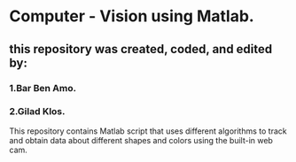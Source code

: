 
# Computer - Vision using Matlab.
## this repository was created, coded, and edited by:
### 1.**Bar Ben Amo.**
### 2.**Gilad Klos.**
This repository contains Matlab script that uses different algorithms to track and obtain data about different shapes
and colors using the built-in web cam.

